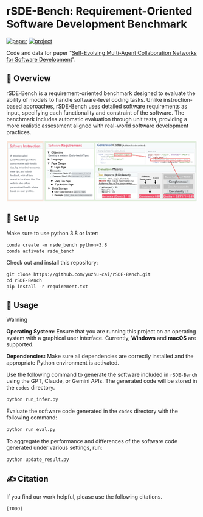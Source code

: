 # rSDE-Bench: Requirement-Oriented Software Development Benchmark

[![paper](https://img.shields.io/badge/arXiv-Paper-<COLOR>.svg)](https://arxiv.org)
[![project](https://img.shields.io/badge/project-Page-blue)](https://yuzhu-cai.github.io/rSDE-Bench/)

Code and data for paper "[Self-Evolving Multi-Agent Collaboration Networks for Software Development](https://arxiv.org)".

## 👋 Overview
rSDE-Bench is a requirement-oriented benchmark designed to evaluate the ability of models to handle software-level coding tasks. Unlike instruction-based approaches, rSDE-Bench uses detailed software requirements as input, specifying each functionality and constraint of the software. The benchmark includes automatic evaluation through unit tests, providing a more realistic assessment aligned with real-world software development practices.

<img src="static/images/Intro.jpg">


## 🚀 Set Up

Make sure to use python 3.8 or later:
```
conda create -n rsde_bench python=3.8
conda activate rsde_bench
```

Check out and install this repository:
```
git clone https://github.com/yuzhu-cai/rSDE-Bench.git
cd rSDE-Bench
pip install -r requirement.txt
```

## 💽 Usage
> [!WARNING]
> **Operating System:** Ensure that you are running this project on an operating system with a graphical user interface. Currently, **Windows** and **macOS** are supported.
> 
> **Dependencies:** Make sure all dependencies are correctly installed and the appropriate Python environment is activated.

Use the following command to generate the software included in `rSDE-Bench` using the GPT, Claude, or Gemini APIs. The generated code will be stored in the `codes` directory.

```bash
python run_infer.py
```

Evaluate the software code generated in the `codes` directory with the following command:

```bash
python run_eval.py
```

To aggregate the performance and differences of the software code generated under various settings, run:

```
python update_result.py
```


## ✍️ Citation

If you find our work helpful, please use the following citations.

```
[TODO]
```
